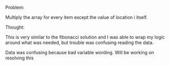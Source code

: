 Problem:

Multiply the array for every item except the value of location i itself.

Thought:

This is very similar to the fibonacci solution and I was able to wrap my logic around what was needed, but trouble was confusing reading the data.

Data was confusing because bad variable wording. Will be working on resolving this
